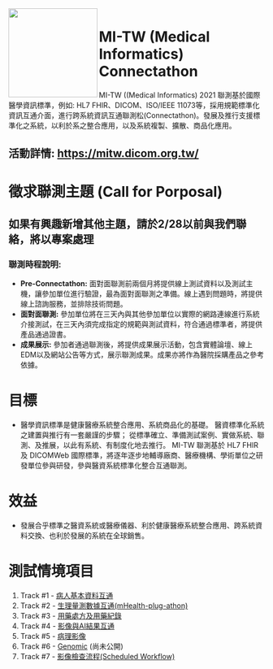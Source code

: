 <img src="https://mitw.dicom.org.tw/img/logo.png" align="left" width=175 />
<h1>MI-TW (Medical Informatics) Connectathon </h1>

MI-TW ((Medical Informatics) 2021 聯測基於國際醫學資訊標準，例如: HL7 FHIR、DICOM、ISO/IEEE 11073等，採用規範標準化資訊互通介面，進行跨系統資訊互通聯測松(Connectathon)。發展及推行支援標準化之系統，以利於系之整合應用，以及系統複製、擴散、商品化應用。
  
## 活動詳情: https://mitw.dicom.org.tw/

# 徵求聯測主題 (Call for Porposal)
## 如果有興趣新增其他主題，請於2/28以前與我們聯絡，將以專案處理

### 聯測時程說明: 
* **Pre-Connectathon:** 面對面聯測前兩個月將提供線上測試資料以及測試主機，讓參加單位進行驗證，最為面對面聯測之準備。線上遇到問題時，將提供線上諮詢服務，並排除技術問題。
* **面對面聯測:** 參加單位將在三天內與其他參加單位以實際的網路連線進行系統介接測試，在三天內須完成指定的規範與測試資料，符合通過標準者，將提供產品通過證書。
* **成果展示:** 參加者通過聯測後，將提供成果展示活動，包含實體論壇、線上EDM以及網站公告等方式，展示聯測成果。成果亦將作為醫院採購產品之參考依據。


# 目標
* 醫學資訊標準是健康醫療系統整合應用、系統商品化的基礎。 醫資標準化系統之建置與推行有一套嚴謹的步驟； 從標準確立、準備測試案例、實做系統、聯測、及推展，以此有系統、有制度化地去推行。 MI-TW 聯測基於 HL7 FHIR 及 DICOMWeb 國際標準，將逐年逐步地輔導廠商、醫療機構、學術單位之研發單位參與研發，參與醫資系統標準化整合互通聯測。 

# 效益
* 發展合乎標準之醫資系統或醫療儀器、利於健康醫療系統整合應用、跨系統資料交換、也利於發展的系統在全球銷售。 

# 測試情境項目
1. Track #1 - [病人基本資料互通](Track-Patient.md)
2. Track #2 - [生理量測數據互通(mHealth-plug-athon)](Track-VitalSign.md)
3. Track #3 - [用藥處方及用藥紀錄](Track-Medication.md)
4. Track #4 - [影像與AI結果互通](Track-Image.md)
5. Track #5 - [病理影像](Track-Pathology.md)
6. Track #6 - [Genomic](Track-Genomic.md) (尚未公開)
7. Track #7 - [影像檢查流程(Scheduled Workflow)](Track-SWF.md) 
# 
